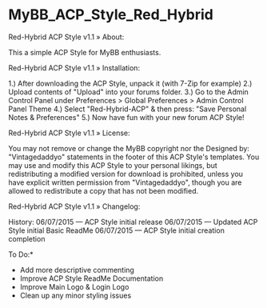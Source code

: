 # MyBB_ACP_Style_Red_Hybrid

Red-Hybrid ACP Style v1.1
» About:

This a simple ACP Style for MyBB enthusiasts.

Red-Hybrid ACP Style v1.1
» Installation:

1.) After downloading the ACP Style, unpack it (with 7-Zip for example)
2.) Upload contents of "Upload" into your forums folder.
3.) Go to the Admin Control Panel under Preferences > Global Preferences > Admin Control Panel Theme
4.) Select "Red-Hybrid-ACP" & then press: "Save Personal Notes & Preferences"
5.) Now have fun with your new forum ACP Style!

Red-Hybrid ACP Style v1.1
» License:

You may not remove or change the MyBB copyright nor the Designed by: "Vintagedaddyo" statements in the footer of this ACP Style's templates. You may use and modify this ACP Style to your personal likings, but redistributing a modified version for download is prohibited, unless you have explicit written permission from "Vintagedaddyo", though you are allowed to redistribute a copy that has not been modified.

Red-Hybrid ACP Style v1.1
» Changelog:

History:
06/07/2015 — ACP Style initial release
06/07/2015 — Updated ACP Style initial Basic ReadMe
06/07/2015 — ACP Style initial creation completion

To Do:*
* Add more descriptive commenting
* Improve ACP Style ReadMe Documentation
* Improve Main Logo & Login Logo
* Clean up any minor styling issues
